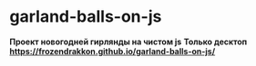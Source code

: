 # garland-balls-on-js
**Проект новогодней гирлянды на чистом js**
**Только десктоп**
**https://frozendrakkon.github.io/garland-balls-on-js/**
